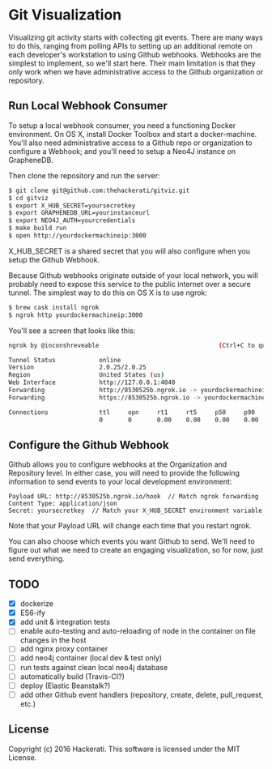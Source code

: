 # Git Visualization

Visualizing git activity starts with collecting git events. There are many ways to do this, ranging from polling APIs to setting up an additional remote on each developer's workstation to using Github webhooks. Webhooks are the simplest to implement, so we'll start here. Their main limitation is that they only work when we have administrative access to the Github organization or repository.

## Run Local Webhook Consumer

To setup a local webhook consumer, you need a functioning Docker environment. On OS X, install Docker Toolbox and start a docker-machine. You'll also need administrative access to a Github repo or organization to configure a Webhook; and you'll need to setup a Neo4J instance on GrapheneDB.

Then clone the repository and run the server:

```bash
$ git clone git@github.com:thehackerati/gitviz.git
$ cd gitviz
$ export X_HUB_SECRET=yoursecretkey
$ export GRAPHENEDB_URL=yourinstanceurl
$ export NEO4J_AUTH=yourcredentials
$ make build run
$ open http://yourdockermachineip:3000
```

X_HUB_SECRET is a shared secret that you will also configure when you setup the Github Webhook.

Because Github webhooks originate outside of your local network, you will probably need to expose this service to the public internet over a secure tunnel. The simplest way to do this on OS X is to use ngrok:

```bash
$ brew cask install ngrok
$ ngrok http yourdockermachineip:3000
```

You'll see a screen that looks like this:

```bash
ngrok by @inconshreveable                                 (Ctrl+C to quit)

Tunnel Status            online
Version                  2.0.25/2.0.25
Region                   United States (us)
Web Interface            http://127.0.0.1:4040
Forwarding               http://8530525b.ngrok.io -> yourdockermachineip:3000
Forwarding               https://8530525b.ngrok.io -> yourdockermachineip:3000

Connections              ttl     opn     rt1     rt5     p50     p90
                         0       0       0.00    0.00    0.00    0.00
```

## Configure the Github Webhook

Github allows you to configure webhooks at the Organization and Repository level. In either case, you will need to provide the following information to send events to your local development environment:

```
Payload URL: http://8530525b.ngrok.io/hook  // Match ngrok forwarding
Content Type: application/json
Secret: yoursecretkey  // Match your X_HUB_SECRET environment variable
```

Note that your Payload URL will change each time that you restart ngrok.

You can also choose which events you want Github to send. We'll need to figure out what we need to create an engaging visualization, so for now, just send everything.

## TODO
- [x] dockerize
- [x] ES6-ify
- [x] add unit & integration tests
- [ ] enable auto-testing and auto-reloading of node in the container on file changes in the host
- [ ] add nginx proxy container
- [ ] add neo4j container (local dev & test only)
- [ ] run tests against clean local neo4j database
- [ ] automatically build (Travis-CI?)
- [ ] deploy (Elastic Beanstalk?)
- [ ] add other Github event handlers (repository, create, delete, pull_request, etc.)

## License
Copyright (c) 2016 Hackerati. This software is licensed under the MIT License.
